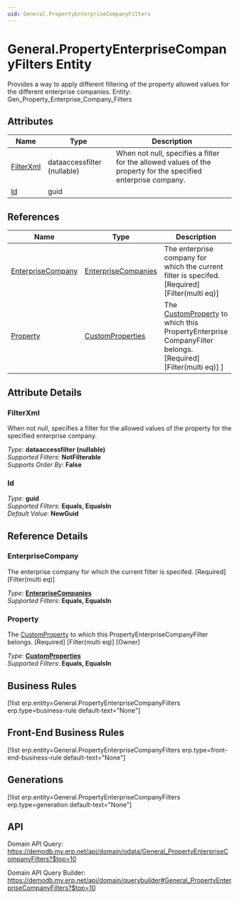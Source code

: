 ```yaml
---
uid: General.PropertyEnterpriseCompanyFilters
---
```

# General.PropertyEnterpriseCompanyFilters Entity

Provides a way to apply different filtering of the property allowed values for the different enterprise companies. Entity: Gen_Property_Enterprise_Company_Filters

## Attributes

| Name | Type | Description |
| ---- | ---- | --- |
| [FilterXml](General.PropertyEnterpriseCompanyFilters.md#filterxml) | dataaccessfilter (nullable) | When not null, specifies a filter for the allowed values of the property for the specified enterprise company. 
| [Id](General.PropertyEnterpriseCompanyFilters.md#id) | guid |  

## References

| Name | Type | Description |
| ---- | ---- | --- |
| [EnterpriseCompany](General.PropertyEnterpriseCompanyFilters.md#enterprisecompany) | [EnterpriseCompanies](General.EnterpriseCompanies.md) | The enterprise company for which the current filter is specifed. [Required] [Filter(multi eq)] |
| [Property](General.PropertyEnterpriseCompanyFilters.md#property) | [CustomProperties](General.CustomProperties.md) | The [CustomProperty](General.CustomProperties.md) to which this PropertyEnterprise<br />CompanyFilter belongs. [Required] [Filter(multi eq)] ] |


## Attribute Details

### FilterXml

When not null, specifies a filter for the allowed values of the property for the specified enterprise company.

_Type_: **dataaccessfilter (nullable)**  
_Supported Filters_: **NotFilterable**  
_Supports Order By_: **False**  

### Id

_Type_: **guid**  
_Supported Filters_: **Equals, EqualsIn**  
_Default Value_: **NewGuid**  


## Reference Details

### EnterpriseCompany

The enterprise company for which the current filter is specifed. [Required] [Filter(multi eq)]

_Type_: **[EnterpriseCompanies](General.EnterpriseCompanies.md)**  
_Supported Filters_: **Equals, EqualsIn**  

### Property

The [CustomProperty](General.CustomProperties.md) to which this PropertyEnterpriseCompanyFilter belongs. [Required] [Filter(multi eq)] [Owner]

_Type_: **[CustomProperties](General.CustomProperties.md)**  
_Supported Filters_: **Equals, EqualsIn**  



## Business Rules

[!list erp.entity=General.PropertyEnterpriseCompanyFilters erp.type=business-rule default-text="None"]

## Front-End Business Rules

[!list erp.entity=General.PropertyEnterpriseCompanyFilters erp.type=front-end-business-rule default-text="None"]

## Generations

[!list erp.entity=General.PropertyEnterpriseCompanyFilters erp.type=generation default-text="None"]

## API

Domain API Query:
<https://demodb.my.erp.net/api/domain/odata/General_PropertyEnterpriseCompanyFilters?$top=10>

Domain API Query Builder:
<https://demodb.my.erp.net/api/domain/querybuilder#General_PropertyEnterpriseCompanyFilters?$top=10>

